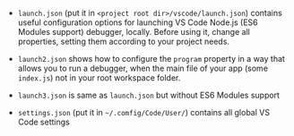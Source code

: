 * `launch.json` (put it in `<project root dir>/vscode/launch.json`) contains useful configuration options for launching VS Code Node.js (ES6 Modules support) debugger, locally.
Before using it, change all properties, setting them according to your project needs. 

* `launch2.json` shows how to configure the `program` property in a way that allows you to run a debugger, when the main file of your app (some `index.js`) not in your root workspace folder.

* `launch3.json` is same as `launch.json` but without ES6 Modules support

* `settings.json` (put it in `~/.comfig/Code/User/`) contains all global VS Code settings 
